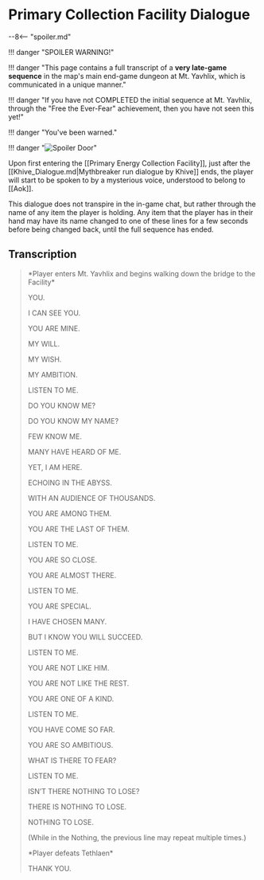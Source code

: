 # Primary Collection Facility Dialogue

--8<-- "spoiler.md"

!!! danger "SPOILER WARNING!"

!!! danger "This page contains a full transcript of a **very late-game sequence** in the map's main end-game dungeon at Mt. Yavhlix, which is communicated in a unique manner."

!!! danger "If you have not COMPLETED the initial sequence at Mt. Yavhlix, through the "Free the Ever-Fear" achievement, then you have not seen this yet!"

!!! danger "You've been warned."

!!! danger "![Spoiler Door](/assets/img/spoiler_door.png)"

Upon first entering the [[Primary Energy Collection Facility]], just after the [[Khive_Dialogue.md|Mythbreaker run dialogue by Khive]] ends, the player will start to be spoken to by a mysterious voice, understood to belong to [[Aok]]. 

This dialogue does not transpire in the in-game chat, but rather through the name of any item the player is holding. Any item that the player has in their hand may have its name changed to one of these lines for a few seconds before being changed back, until the full sequence has ended.

## Transcription
> \*Player enters Mt. Yavhlix and begins walking down the bridge to the Facility*
>
> YOU.
>
> I CAN SEE YOU.
>
> YOU ARE MINE.
>
> MY WILL.
>
> MY WISH.
>
> MY AMBITION.
>
> LISTEN TO ME.
>
> DO YOU KNOW ME?
>
> DO YOU KNOW MY NAME?
>
> FEW KNOW ME.
>
> MANY HAVE HEARD OF ME.
>
> YET, I AM HERE.
>
> ECHOING IN THE ABYSS.
>
> WITH AN AUDIENCE OF THOUSANDS.
>
> YOU ARE AMONG THEM.
>
> YOU ARE THE LAST OF THEM.
>
> LISTEN TO ME.
>
> YOU ARE SO CLOSE.
>
> YOU ARE ALMOST THERE.
>
> LISTEN TO ME.
>
> YOU ARE SPECIAL.
>
> I HAVE CHOSEN MANY.
>
> BUT I KNOW YOU WILL SUCCEED.
>
> LISTEN TO ME.
>
> YOU ARE NOT LIKE HIM.
>
> YOU ARE NOT LIKE THE REST.
>
> YOU ARE ONE OF A KIND.
>
> LISTEN TO ME.
>
> YOU HAVE COME SO FAR.
>
> YOU ARE SO AMBITIOUS.
>
> WHAT IS THERE TO FEAR?
>
> LISTEN TO ME.
>
> ISN’T THERE NOTHING TO LOSE?
>
> THERE IS NOTHING TO LOSE.
> 
> NOTHING TO LOSE.
>
> (While in the Nothing, the previous line may repeat multiple times.)
>
> \*Player defeats Tethlaen*
> 
> THANK YOU.
